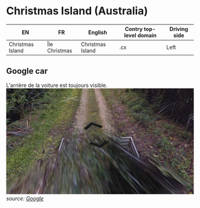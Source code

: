 # Christmas Island (Australia)

EN | FR | English | Contry top-level domain | Driving side
--- | --- | --- | --- | ---
Christmas Island | Île Christmas | Christmas Island | .cx | Left

## Google car

L'arrière de la voiture est toujours visible.  
![Christmas Island - Google car](src/cx001.jpg)
*source: [Google](https://earth.google.com/web)*
